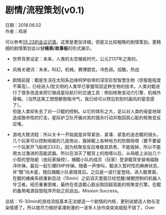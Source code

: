 # 剧情/流程策划(v0.1)

日期：2018.06.02  
作者：鸡哥

可以参考[05.22的会议记录](../../minutes/2018.05.22-会议记录.md)。这里是更加详细，但是又比较粗略的剧情策划。更精细的剧情策划会以**分镜表/故事板**的形式展示。

- 世界背景设定：未来，人类的太空殖民时代，公元2137年之类的。

- 风格关键词：未来，科幻，机械，赛博朋克，冷色调，炫酷，热战

- 剧情前提：鲲是生活在太阳系边缘柯伊伯带的深空巨型智慧生物（但智能程度不算高），已经进入I型文明的人类早已掌握驾驭这种生物的技术。人类对鲲进行了很多改造来把它做成星际航行的交通工具：例如核聚变动力引擎、机械外骨骼。（当然这美工想想都倒吸冷气，我已经可以预见到到时画风的窒息感了）。  
但是人类却失去了对一只鲲的控制。以它的体形之大，足以对人类的母星地球造成致命性的打击，星际护卫队开展对其的猎杀行动并取回其心脏的核聚变反应堆。

- 游戏大致流程：所以关卡一开始就是非常紧张、紧凑、紧急的追击鲲的镜头，几个玩家可以控制母舰的几座炮台，轰掉鲲上各种地方的防御炮塔（要不要留一个玩家开飞船呢2333）。因为核聚变反应堆极其昂贵，不能毁掉，所以不能用太过激进的高能武器。所以在消灭了鲲背上的炮塔以后，从母舰上派出几个小型的登陆艇（由玩家操控），捕鲲小队的成员（玩家）登录鲲背安装电磁脉冲炸弹。最后一起引爆EMP炸弹。随着一声惨叫，鲲进入暂时性的麻痹状态，并“飘”向木星，随后捕鲲小队紧随其后。之后是一波行星登陆，进入鲲里面，在鲲的瘫痪系统重新启动（15min）之前消灭里面已经觉醒/被鲲控制的机器人守卫者。经历重重困难，最终在改造鲲心脏出取回超高能的核聚变引擎。在鲲的备用电源自毁程序开始之前逃出。Mission Success。

总结：15-30min的游戏流程基本无法塑造一个剧情的内核，更别说塑造人物与渲染情感了。所以就尽力做好紧凑刺激的一波多人协作突突突就挺不错了。Over

